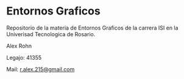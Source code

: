# Entornos Graficos

Repositorio de la materia de Entornos Graficos de la carrera ISI en la Univerisad Tecnologica de Rosario.

Alex Rohn

Legajo: 41355

Mail: r.alex.215@gmail.com
